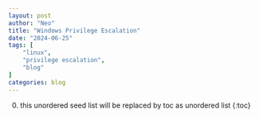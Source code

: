 ```yaml
---
layout: post
author: "Neo"
title: "Windows Privilege Escalation"
date: "2024-06-25"
tags: [
    "linux",
    "privilege escalation",
    "blog"
]
categories: blog
---
```


0. this unordered seed list will be replaced by toc as unordered list
{:toc}